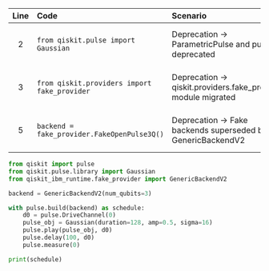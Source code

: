 | Line | Code | Scenario | Reference | Artifact | Refactoring |
| :--: | :--- | :------- | :-------: | :------- | :---------- |
| 2 | `from qiskit.pulse import Gaussian` | Deprecation -> ParametricPulse and pulses deprecated | qrn_notax_ddbb-508fb6f3-cdfc-4b96-ad81-f550801dbe2f | Gaussian | `from qiskit.pulse.library import Gaussian` |
| 3 | `from qiskit.providers import fake_provider` | Deprecation -> qiskit.providers.fake_provider module migrated | qrn_notax_ddbb-aa6cda1f-af91-4940-8d4c-1897f9a56701 | fake_provider | `from qiskit_ibm_runtime.fake_provider import GenericBackendV2` |
| 5 | `backend = fake_provider.FakeOpenPulse3Q()` | Deprecation -> Fake backends superseded by GenericBackendV2 | qrn_notax_ddbb-8fa78c41-fe65-4855-a211-6812b683b158 | fake_provider.FakeOpenPulse3Q | `backend = GenericBackendV2(num_qubits=3)` |


```python
from qiskit import pulse
from qiskit.pulse.library import Gaussian
from qiskit_ibm_runtime.fake_provider import GenericBackendV2

backend = GenericBackendV2(num_qubits=3)

with pulse.build(backend) as schedule:
    d0 = pulse.DriveChannel(0)
    pulse_obj = Gaussian(duration=128, amp=0.5, sigma=16)
    pulse.play(pulse_obj, d0)
    pulse.delay(100, d0)
    pulse.measure(0)

print(schedule)
```